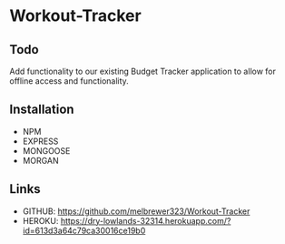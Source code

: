 # Workout-Tracker

## Todo

Add functionality to our existing Budget Tracker application to allow for offline access and functionality.

## Installation

- NPM
- EXPRESS
- MONGOOSE
- MORGAN

## Links

- GITHUB: https://github.com/melbrewer323/Workout-Tracker
- HEROKU: https://dry-lowlands-32314.herokuapp.com/?id=613d3a64c79ca30016ce19b0 
